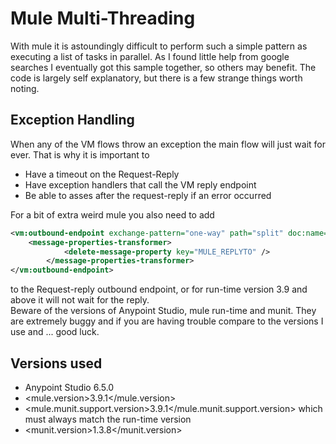 Mule Multi-Threading
===
With mule it is astoundingly difficult to perform such a simple pattern as executing a list of tasks in parallel. As I found little help from google searches I eventually got this sample together, so others may benefit.
The code is largely self explanatory, but there is a few strange things worth noting.
## Exception Handling
When any of the VM flows throw an exception the main flow will just wait for ever. That is why it is important to 
 - Have a timeout on the Request-Reply
 - Have exception handlers that call the VM reply endpoint
 - Be able to asses after the request-reply if an error occurred
 
For a bit of extra weird mule you also need to add 
```xml
<vm:outbound-endpoint exchange-pattern="one-way" path="split" doc:name="VM">
 	<message-properties-transformer>
        	<delete-message-property key="MULE_REPLYTO" />
        </message-properties-transformer>
</vm:outbound-endpoint>
```
to the Request-reply outbound endpoint, or for run-time version 3.9 and above it will not wait for the reply.  
Beware of the versions of Anypoint Studio, mule run-time and munit. They are extremely buggy and if you are having trouble compare to the versions I use and ... good luck.
## Versions used
 - Anypoint Studio 6.5.0
 - 	<mule.version>3.9.1</mule.version>
 - <mule.munit.support.version>3.9.1</mule.munit.support.version> which must always match the run-time version
 - <munit.version>1.3.8</munit.version>
	

